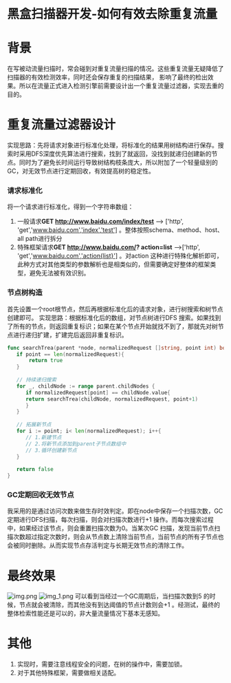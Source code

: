 # 黑盒扫描器开发-如何有效去除重复流量


# 背景
在写被动流量扫描时，常会碰到对重复流量扫描的情况。这些重复流量无疑降低了扫描器的有效检测效率，同时还会保存重复的扫描结果， 影响了最终的检出效果。所以在流量正式进入检测引擎前需要设计出一个重复流量过滤器，实现去重的目的。

# 重复流量过滤器设计
实现思路：先将请求对象进行标准化处理，将标准化的结果用树结构进行保存。搜索时采用DFS深度优先算法进行搜索，找到了就返回，没找到就递归创建新的节点。同时为了避免长时间运行导致树结构枝条庞大，所以附加了一个轻量级别的GC，对无效节点进行定期回收，有效提高树的稳定性。

### 请求标准化
将一个请求进行标准化，得到一个字符串数组：
1. 一般请求**GET http://www.baidu.com/index/test**
   -->
   ['http',
   'get','www.baidu.com','index','test']
   。整体按照schema、method、host、all path进行拆分
2. 特殊框架请求**GET http://www.baidu.com/?
   action=list** -->['http',
   'get','www.baidu.com','action{list}']
   。对action
   这种进行特殊化解析即可，此种方式对其他类型的参数解析也是相类似的，但需要确定好整体的框架类型，避免无法被有效识别。

### 节点树构造
首先设置一个root根节点，然后再根据标准化后的请求对象，进行树搜索和树节点创建即可。
实现思路：根据标准化后的数组，对节点树进行DFS
搜索。如果找到了所有的节点，则返回重复标识；如果在某个节点开始就找不到了，那就先对树节点进行递归扩建，扩建完后返回非重复标识。
```go
func searchTrea(parent *node, normalizedRequest []string, point int) bool {
   if point == len(normalizedRequest){
       return true
   }
   
   // 持续递归搜索
   for _, childNode := range parent.childNodes {
      if normalizedRequest[point] == childNode.value{
      return searchTrea(childNode, normalizedRequest, point+1)
      }
   }
   
   // 拓展新节点
   for i := point; i< len(normalizedRequest); i++{
      // 1.新建节点
      // 2.将新节点添加到parent子节点数组中
      // 3.循环创建新节点
   }
   
   return false
}
```

### GC定期回收无效节点
我采用的是通过访问次数来做生存时效判定。即在node中保存一个扫描次数，GC
定期进行DFS扫描，每次扫描，则会对扫描次数进行+1
操作。而每次搜索过程中，如果经过该节点，则会重置扫描次数为0。当某次GC
扫描，发现当前节点扫描次数超过指定次数时，则会从节点数上清除当前节点，当前节点的所有子节点也会被同时删除。从而实现节点存活判定与长期无效节点的清除工作。

# 最终效果
![img.png](/images/imgs/url_duplication/img.png)
![img_1.png](/images/imgs/url_duplication/img_1.png)
可以看到当经过一个GC周期后，当扫描次数到5
的时候，节点就会被清除，而其他没有到达阈值的节点计数则会+1
。经测试，最终的整体检索性能还是可以的，非大量流量情况下基本无感知。

# 其他
1. 实现时，需要注意线程安全的问题，在树的操作中，需要加锁。
2. 对于其他特殊框架，需要做相关适配。

